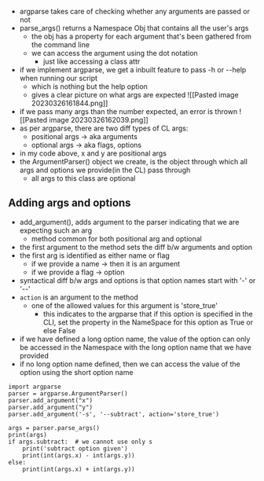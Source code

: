 - argparse takes care of checking whether any  arguments are passed or not
- parse_args() returns a Namespace Obj that contains all the user's args
	- the obj has a property for each argument that's been gathered from the command line
	- we can access the argument using the dot notation
		- just like accessing a class attr
- if we implement argparse, we get a inbuilt feature to pass -h or --help when running our script
	- which is nothing but the help option
	- gives a clear picture on what args are expected
 ![[Pasted image 20230326161844.png]]
 - if we pass many args than the number expected, an error is thrown
![[Pasted image 20230326162039.png]]
- as per argparse, there are two diff types of CL args:
	- positional args -> aka arguments
	- optional args -> aka flags, options
- in my code above, x and y are positional args
- the ArgumentParser() object we create, is the object through which all args and options we provide(in the CL) pass through
	- all args to this class are optional

## Adding args and options
- add_argument(), adds argument to the parser indicating that we are expecting such an arg
	- method common for both positional arg and optional
- the first argument to the method sets the diff b/w arguments and option
- the first arg is identified as either name or flag
	- if we provide a name -> then it is an argument
	- if we provide a flag -> option
- syntactical diff b/w args and options is that option names start with '-' or '--'
- `action` is an argument to the method
	- one of the allowed values for this argument is 'store_true'
		- this indicates to the argparse that if this option is specified in the CLI, set the property in the NameSpace for this option as True or else False
- if we have defined a long option name, the value of the option can only be accessed in the Namespace with the long option name that we have provided
- if no long option name defined, then we can access the value of the option using the short option name

```
import argparse  
parser = argparse.ArgumentParser()  
parser.add_argument("x")  
parser.add_argument("y")  
parser.add_argument('-s', '--subtract', action='store_true')  
  
args = parser.parse_args()  
print(args)  
if args.subtract:  # we cannot use only s
    print('subtract option given')  
    print(int(args.x) - int(args.y))  
else:  
    print(int(args.x) + int(args.y))
```
